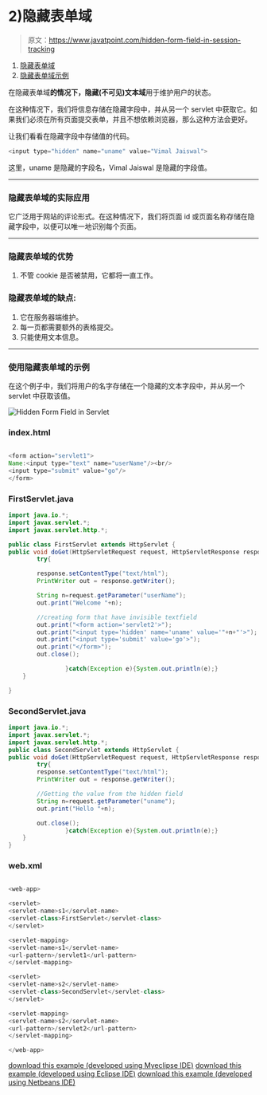 # 2)隐藏表单域

> 原文：<https://www.javatpoint.com/hidden-form-field-in-session-tracking>

1.  [隐藏表单域](#)
2.  [隐藏表单域示例](#session2ex)

在隐藏表单域**的情况下，隐藏(不可见)文本域**用于维护用户的状态。

在这种情况下，我们将信息存储在隐藏字段中，并从另一个 servlet 中获取它。如果我们必须在所有页面提交表单，并且不想依赖浏览器，那么这种方法会更好。

让我们看看在隐藏字段中存储值的代码。

```java
<input type="hidden" name="uname" value="Vimal Jaiswal">

```

这里，uname 是隐藏的字段名，Vimal Jaiswal 是隐藏的字段值。

* * *

### 隐藏表单域的实际应用

它广泛用于网站的评论形式。在这种情况下，我们将页面 id 或页面名称存储在隐藏字段中，以便可以唯一地识别每个页面。

* * *

### 隐藏表单域的优势

1.  不管 cookie 是否被禁用，它都将一直工作。

### 隐藏表单域的缺点:

1.  它在服务器端维护。
2.  每一页都需要额外的表格提交。
3.  只能使用文本信息。

* * *

### 使用隐藏表单域的示例

在这个例子中，我们将用户的名字存储在一个隐藏的文本字段中，并从另一个 servlet 中获取该值。

![Hidden Form Field in Servlet](../img/96d04f4f22dbd4afadca2f7aefe6a76e.png)

### index.html

```java

<form action="servlet1">
Name:<input type="text" name="userName"/><br/>
<input type="submit" value="go"/>
</form>

```

### FirstServlet.java

```java
import java.io.*;
import javax.servlet.*;
import javax.servlet.http.*;

public class FirstServlet extends HttpServlet {
public void doGet(HttpServletRequest request, HttpServletResponse response){
		try{

		response.setContentType("text/html");
		PrintWriter out = response.getWriter();

		String n=request.getParameter("userName");
		out.print("Welcome "+n);

		//creating form that have invisible textfield
		out.print("<form action='servlet2'>");
		out.print("<input type='hidden' name='uname' value='"+n+"'>");
		out.print("<input type='submit' value='go'>");
		out.print("</form>");
		out.close();

                }catch(Exception e){System.out.println(e);}
	}

}

```

### SecondServlet.java

```java
import java.io.*;
import javax.servlet.*;
import javax.servlet.http.*;
public class SecondServlet extends HttpServlet {
public void doGet(HttpServletRequest request, HttpServletResponse response)
		try{
		response.setContentType("text/html");
		PrintWriter out = response.getWriter();

		//Getting the value from the hidden field
		String n=request.getParameter("uname");
		out.print("Hello "+n);

		out.close();
                }catch(Exception e){System.out.println(e);}
	}
}

```

### web.xml

```java

<web-app>

<servlet>
<servlet-name>s1</servlet-name>
<servlet-class>FirstServlet</servlet-class>
</servlet>

<servlet-mapping>
<servlet-name>s1</servlet-name>
<url-pattern>/servlet1</url-pattern>
</servlet-mapping>

<servlet>
<servlet-name>s2</servlet-name>
<servlet-class>SecondServlet</servlet-class>
</servlet>

<servlet-mapping>
<servlet-name>s2</servlet-name>
<url-pattern>/servlet2</url-pattern>
</servlet-mapping>

</web-app>

```

[download this example (developed using Myeclipse IDE)](https://static.javatpoint.com/src/servlet/hiddenformfield.zip)
[download this example (developed using Eclipse IDE)](https://static.javatpoint.com/src/servlet/eclipse/hiddenformfield.zip)
[download this example (developed using Netbeans IDE)](https://static.javatpoint.com/src/servlet/netbeans/hiddenformfield.zip)